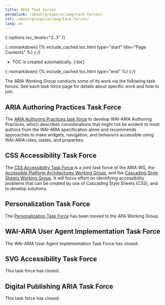 ```yaml
---
title: ARIA Task Forces
permalink: /about/groups/ariawg/task-forces/
ref: /about/groups/ariawg/task-forces/
lang: en
---
```


{::options toc_levels="2..3" /}

{::nomarkdown}
{% include_cached toc.html type="start" title="Page Contents" %}
{:/}

-   TOC is created automatically.
{:toc}

{::nomarkdown}
{% include_cached toc.html type="end" %}
{:/}

The ARIA Working Group conducts some of its work via the following task forces. See each task force page for details about specific work and how to join.

## ARIA Authoring Practices Task Force

The [ARIA Authoring Practices task force](/about/groups/task-forces/practices/) to develop WAI-ARIA Authoring Practices, which describes considerations that might not be evident to most authors from the WAI-ARIA specification alone and recommends approaches to make widgets, navigation, and behaviors accessible using WAI-ARIA roles, states, and properties.

## CSS Accessibility Task Force

The [CSS Accessibility Task Force](/about/groups/task-forces/css-a11y/) is a joint task force of the ARIA WG, the [Accessible Platform Architectures Working Group](/about/groups/apawg/), and the [Cascading Style Sheets Working Group](https://www.w3.org/Style/CSS/). It will focus effort on identifying accessibility problems that can be created by use of Cascading Style Sheets (CSS), and to develop solutions.

## Personalization Task Force

The [Personalization Task Force](/about/groups/task-forces/personalization/) has been moved to the APA Working Group.

## WAI-ARIA User Agent Implementation Task Force

The WAI-ARIA User Agent Implementation Task Force has closed.

## SVG Accessibility Task Force

This task force has closed.

## Digital Publishing ARIA Task Force

This task force has closed.